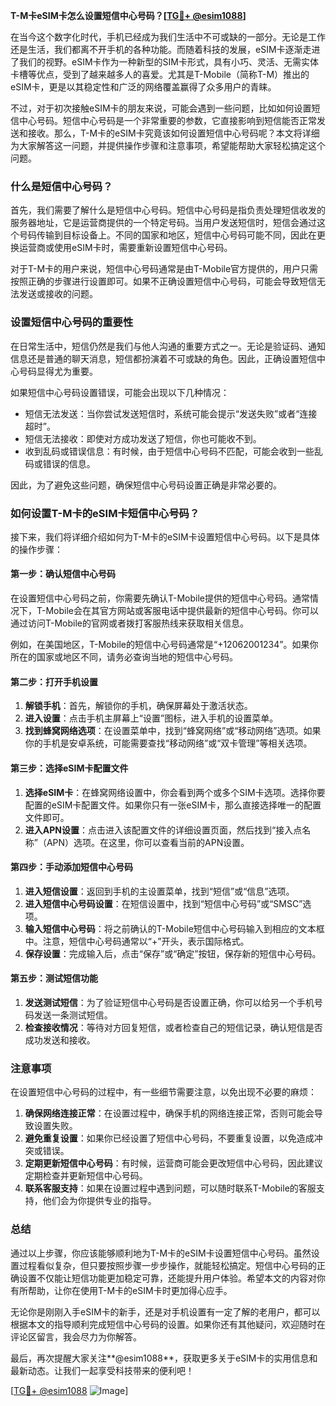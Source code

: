 **T-M卡eSIM卡怎么设置短信中心号码？[[TG💪+ @esim1088](https://t.me/s/esim1088)]**

在当今这个数字化时代，手机已经成为我们生活中不可或缺的一部分。无论是工作还是生活，我们都离不开手机的各种功能。而随着科技的发展，eSIM卡逐渐走进了我们的视野。eSIM卡作为一种新型的SIM卡形式，具有小巧、灵活、无需实体卡槽等优点，受到了越来越多人的喜爱。尤其是T-Mobile（简称T-M）推出的eSIM卡，更是以其稳定性和广泛的网络覆盖赢得了众多用户的青睐。

不过，对于初次接触eSIM卡的朋友来说，可能会遇到一些问题，比如如何设置短信中心号码。短信中心号码是一个非常重要的参数，它直接影响到短信能否正常发送和接收。那么，T-M卡的eSIM卡究竟该如何设置短信中心号码呢？本文将详细为大家解答这一问题，并提供操作步骤和注意事项，希望能帮助大家轻松搞定这个问题。

### 什么是短信中心号码？

首先，我们需要了解什么是短信中心号码。短信中心号码是指负责处理短信收发的服务器地址，它是运营商提供的一个特定号码。当用户发送短信时，短信会通过这个号码传输到目标设备上。不同的国家和地区，短信中心号码可能不同，因此在更换运营商或使用eSIM卡时，需要重新设置短信中心号码。

对于T-M卡的用户来说，短信中心号码通常是由T-Mobile官方提供的，用户只需按照正确的步骤进行设置即可。如果不正确设置短信中心号码，可能会导致短信无法发送或接收的问题。

### 设置短信中心号码的重要性

在日常生活中，短信仍然是我们与他人沟通的重要方式之一。无论是验证码、通知信息还是普通的聊天消息，短信都扮演着不可或缺的角色。因此，正确设置短信中心号码显得尤为重要。

如果短信中心号码设置错误，可能会出现以下几种情况：
- 短信无法发送：当你尝试发送短信时，系统可能会提示“发送失败”或者“连接超时”。
- 短信无法接收：即使对方成功发送了短信，你也可能收不到。
- 收到乱码或错误信息：有时候，由于短信中心号码不匹配，可能会收到一些乱码或错误的信息。

因此，为了避免这些问题，确保短信中心号码设置正确是非常必要的。

### 如何设置T-M卡的eSIM卡短信中心号码？

接下来，我们将详细介绍如何为T-M卡的eSIM卡设置短信中心号码。以下是具体的操作步骤：

#### 第一步：确认短信中心号码
在设置短信中心号码之前，你需要先确认T-Mobile提供的短信中心号码。通常情况下，T-Mobile会在其官方网站或客服电话中提供最新的短信中心号码。你可以通过访问T-Mobile的官网或者拨打客服热线来获取相关信息。

例如，在美国地区，T-Mobile的短信中心号码通常是“+12062001234”。如果你所在的国家或地区不同，请务必查询当地的短信中心号码。

#### 第二步：打开手机设置
1. **解锁手机**：首先，解锁你的手机，确保屏幕处于激活状态。
2. **进入设置**：点击手机主屏幕上“设置”图标，进入手机的设置菜单。
3. **找到蜂窝网络选项**：在设置菜单中，找到“蜂窝网络”或“移动网络”选项。如果你的手机是安卓系统，可能需要查找“移动网络”或“双卡管理”等相关选项。

#### 第三步：选择eSIM卡配置文件
1. **选择eSIM卡**：在蜂窝网络设置中，你会看到两个或多个SIM卡选项。选择你要配置的eSIM卡配置文件。如果你只有一张eSIM卡，那么直接选择唯一的配置文件即可。
2. **进入APN设置**：点击进入该配置文件的详细设置页面，然后找到“接入点名称”（APN）选项。在这里，你可以查看当前的APN设置。

#### 第四步：手动添加短信中心号码
1. **进入短信设置**：返回到手机的主设置菜单，找到“短信”或“信息”选项。
2. **进入短信中心号码设置**：在短信设置中，找到“短信中心号码”或“SMSC”选项。
3. **输入短信中心号码**：将之前确认的T-Mobile短信中心号码输入到相应的文本框中。注意，短信中心号码通常以“+”开头，表示国际格式。
4. **保存设置**：完成输入后，点击“保存”或“确定”按钮，保存新的短信中心号码。

#### 第五步：测试短信功能
1. **发送测试短信**：为了验证短信中心号码是否设置正确，你可以给另一个手机号码发送一条测试短信。
2. **检查接收情况**：等待对方回复短信，或者检查自己的短信记录，确认短信是否成功发送和接收。

### 注意事项

在设置短信中心号码的过程中，有一些细节需要注意，以免出现不必要的麻烦：

1. **确保网络连接正常**：在设置过程中，确保手机的网络连接正常，否则可能会导致设置失败。
2. **避免重复设置**：如果你已经设置了短信中心号码，不要重复设置，以免造成冲突或错误。
3. **定期更新短信中心号码**：有时候，运营商可能会更改短信中心号码，因此建议定期检查并更新短信中心号码。
4. **联系客服支持**：如果在设置过程中遇到问题，可以随时联系T-Mobile的客服支持，他们会为你提供专业的指导。

### 总结

通过以上步骤，你应该能够顺利地为T-M卡的eSIM卡设置短信中心号码。虽然设置过程看似复杂，但只要按照步骤一步步操作，就能轻松搞定。短信中心号码的正确设置不仅能让短信功能更加稳定可靠，还能提升用户体验。希望本文的内容对你有所帮助，让你在使用T-M卡的eSIM卡时更加得心应手。

无论你是刚刚入手eSIM卡的新手，还是对手机设置有一定了解的老用户，都可以根据本文的指导顺利完成短信中心号码的设置。如果你还有其他疑问，欢迎随时在评论区留言，我会尽力为你解答。

最后，再次提醒大家关注**@esim1088**，获取更多关于eSIM卡的实用信息和最新动态。让我们一起享受科技带来的便利吧！

[[TG💪+ @esim1088](https://t.me/s/esim1088) ![Image](https://i.postimg.cc/4NQfJmqS/Snipaste-2025-05-13-00-14-12.png)]